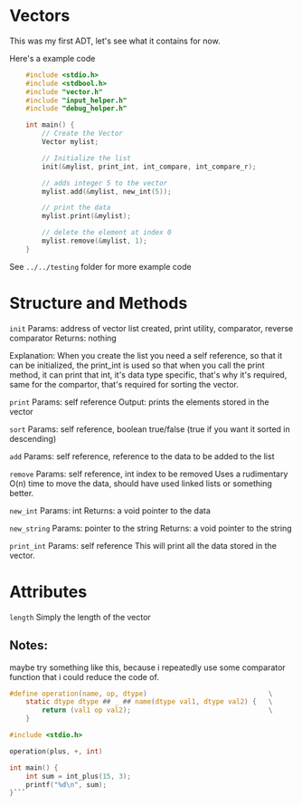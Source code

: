 # Vectors

This was my first ADT, let's see what it contains for now.

Here's a example code

```c
    #include <stdio.h>
    #include <stdbool.h>
    #include "vector.h"
    #include "input_helper.h"
    #include "debug_helper.h"

    int main() {
        // Create the Vector
        Vector mylist;

        // Initialize the list
        init(&mylist, print_int, int_compare, int_compare_r);

        // adds integer 5 to the vector
        mylist.add(&mylist, new_int(5));

        // print the data
        mylist.print(&mylist);

        // delete the element at index 0
        mylist.remove(&mylist, 1);
    }
```

See ``../../testing`` folder for more example code

# Structure and Methods

``init``
Params: address of vector list created, print utility, comparator, reverse comparator
Returns: nothing

Explanation:
When you create the list you need a self reference, so that it can be initialized, the print\_int is used so that when you call the print method, it can print that int, it's data type specific, that's why it's required, same for the compartor, that's required for sorting the vector.

``print``
Params: self reference
Output: prints the elements stored in the vector

``sort``
Params: self reference, boolean true/false (true if you want it sorted in descending)

``add``
Params: self reference, reference to the data to be added to the list

``remove``
Params: self reference, int index to be removed
Uses a rudimentary O(n) time to move the data, should have used linked lists or something better.

``new_int``
Params: int
Returns: a void pointer to the data

``new_string``
Params: pointer to the string
Returns: a void pointer to the string

``print_int``
Params: self reference
This will print all the data stored in the vector.

# Attributes

``length``
Simply the length of the vector

## Notes:
maybe try something like this, because i repeatedly use some comparator function that i could reduce the code of.

```c
#define operation(name, op, dtype)                              \
    static dtype dtype ## _ ## name(dtype val1, dtype val2) {   \
        return (val1 op val2);                                  \
    }

#include <stdio.h>

operation(plus, +, int)

int main() {
    int sum = int_plus(15, 3);
    printf("%d\n", sum);
}```